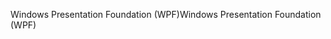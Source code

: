 <span data-ttu-id="834cd-101">Windows Presentation Foundation (WPF)</span><span class="sxs-lookup"><span data-stu-id="834cd-101">Windows Presentation Foundation (WPF)</span></span>
